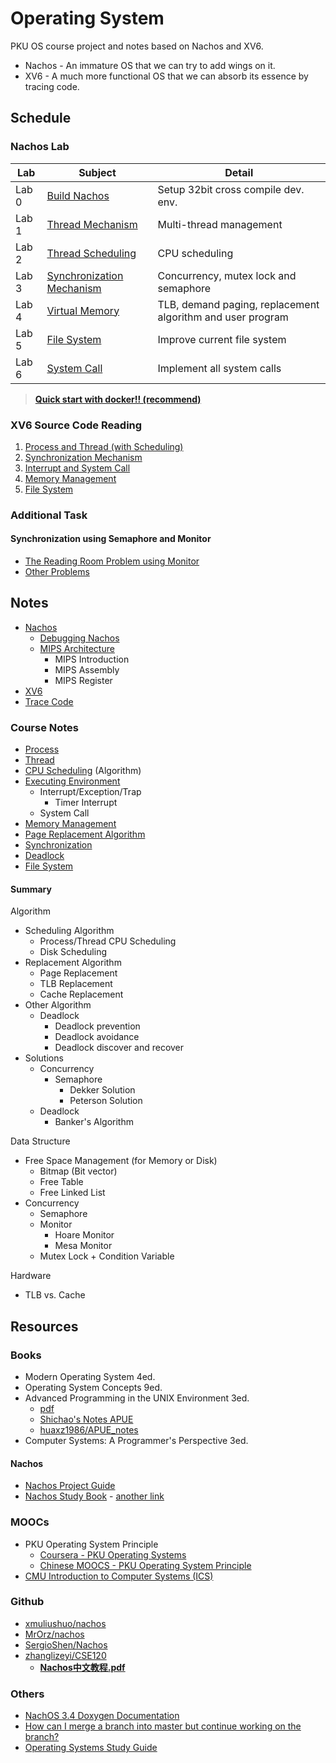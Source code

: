 # Operating System

PKU OS course project and notes based on Nachos and XV6.

* Nachos - An immature OS that we can try to add wings on it.
* XV6 - A much more functional OS that we can absorb its essence by tracing code.

## Schedule

### Nachos Lab

| Lab   | Subject                                                                  | Detail                                                     |
| ----- | ------------------------------------------------------------------------ | ---------------------------------------------------------- |
| Lab 0 | [Build Nachos](Lab/Lab0_BuildNachos)                                     | Setup 32bit cross compile dev. env.                        |
| Lab 1 | [Thread Mechanism](Lab/Lab1_ThreadMechanism/README.md)                   | Multi-thread management                                    |
| Lab 2 | [Thread Scheduling](Lab/Lab2_ThreadScheduling/README.md)                 | CPU scheduling                                             |
| Lab 3 | [Synchronization Mechanism](Lab/Lab3_SynchronizationMechanism/README.md) | Concurrency, mutex lock and semaphore                      |
| Lab 4 | [Virtual Memory](Lab/Lab4_VirtualMemory/README.md)                       | TLB, demand paging, replacement algorithm and user program |
| Lab 5 | [File System](Lab/Lab5_FileSystem/README.md)                             | Improve current file system                                |
| Lab 6 | [System Call](Lab/Lab6_SystemCall/README.md)                             | Implement all system calls                                 |

> [**Quick start with docker!! (recommend)**](Lab/Lab0_BuildNachos/DevEnvironment.md#Use-Docker-with-32bit-image)

### XV6 Source Code Reading

1. [Process and Thread (with Scheduling)](Notes/XV6/XV6ProcessThread.md)
2. [Synchronization Mechanism](Notes/XV6/XV6Synchronization.md)
3. [Interrupt and System Call](Notes/XV6/XV6InterruptSyscall.md)
4. [Memory Management](Notes/XV6/XV6Memory.md)
5. [File System](Notes/XV6/XV6FileSystem.md)

### Additional Task

#### Synchronization using Semaphore and Monitor

* [The Reading Room Problem using Monitor](Practice/Synchronization/ClassicalProblem/ReadingRoomMonitor.md)
* [Other Problems](Practice/Synchronization/ClassicalProblem/OtherProblems.md)

## Notes

* [Nachos](Notes/Nachos/Nachos.md)
  * [Debugging Nachos](Notes/Nachos/Nachos.md#Debugging-Nachos)
  * [MIPS Architecture](Notes/Nachos/MIPS.md)
    * MIPS Introduction
    * MIPS Assembly
    * MIPS Register
* [XV6](Notes/XV6/XV6.md)
* [Trace Code](Notes/TraceCode.md)

### Course Notes

* [Process](Notes/CourseNote/Process.md)
* [Thread](Notes/CourseNote/Thread.md)
* [CPU Scheduling](Notes/CourseNote/CPUScheduling.md) (Algorithm)
* [Executing Environment](Notes/CourseNote/ExecutingEnvironment.md)
  * Interrupt/Exception/Trap
    * Timer Interrupt
  * System Call
* [Memory Management](Notes/CourseNote/MemoryManagement.md)
* [Page Replacement Algorithm](Notes/CourseNote/PageReplacementAlgo.md)
* [Synchronization](Notes/CourseNote/Synchronization.md)
* [Deadlock](Notes/CourseNote/Deadlock.md)
* [File System](Notes/CourseNote/FileSystem.md)

#### Summary

Algorithm

* Scheduling Algorithm
  * Process/Thread CPU Scheduling
  * Disk Scheduling
* Replacement Algorithm
  * Page Replacement
  * TLB Replacement
  * Cache Replacement
* Other Algorithm
  * Deadlock
    * Deadlock prevention
    * Deadlock avoidance
    * Deadlock discover and recover
* Solutions
  * Concurrency
    * Semaphore
      * Dekker Solution
      * Peterson Solution
  * Deadlock
    * Banker's Algorithm

Data Structure

* Free Space Management (for Memory or Disk)
  * Bitmap (Bit vector)
  * Free Table
  * Free Linked List
* Concurrency
  * Semaphore
  * Monitor
    * Hoare Monitor
    * Mesa Monitor
  * Mutex Lock + Condition Variable

Hardware

* TLB vs. Cache

## Resources

### Books

* Modern Operating System 4ed.
* Operating System Concepts 9ed.
* Advanced Programming in the UNIX Environment 3ed.
  * [pdf](http://www.codeman.net/wp-content/uploads/2014/04/APUE-3rd.pdf)
  * [Shichao's Notes APUE](https://notes.shichao.io/apue/)
  * [huaxz1986/APUE_notes](https://github.com/huaxz1986/APUE_notes)
* Computer Systems: A Programmer's Perspective 3ed.

#### Nachos

* [Nachos Project Guide](https://cs.nyu.edu/courses/spring05/V22.0202-001/nachos-labs.pdf)
* [Nachos Study Book](https://www.scribd.com/document/40080586/Nachos-Study-Book) - [another link](https://kupdf.net/download/nachos-study-book_58c3e7c6dc0d604853339028_pdf)

### MOOCs

* PKU Operating System Principle
  * [Coursera - PKU Operating Systems](https://www.coursera.org/learn/os-pku)
  * [Chinese MOOCS - PKU Operating System Principle](http://www.chinesemooc.org/mooc/4747)
* [CMU Introduction to Computer Systems (ICS)](https://www.cs.cmu.edu/~213/)

### Github

* [xmuliushuo/nachos](https://github.com/xmuliushuo/nachos)
* [MrOrz/nachos](https://github.com/MrOrz/nachos)
* [SergioShen/Nachos](https://github.com/SergioShen/nachos)
* [zhanglizeyi/CSE120](https://github.com/zhanglizeyi/CSE120)
  * [**Nachos中文教程.pdf**](https://github.com/zhanglizeyi/CSE120/blob/master/Nachos%E4%B8%AD%E6%96%87%E6%95%99%E7%A8%8B.pdf)

### Others

* [NachOS 3.4 Doxygen Documentation](https://web.ics.purdue.edu/~cs354/Nachos/index.html)
* [How can I merge a branch into master but continue working on the branch?](https://stackoverflow.com/questions/26024586/how-can-i-merge-a-branch-into-master-but-continue-working-on-the-branch)
* [Operating Systems Study Guide](http://faculty.salina.k-state.edu/tim/ossg/index.html)

